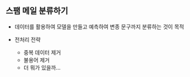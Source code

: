 ## 스팸 메일 분류하기
- 데이터를 활용하여 모델을 만들고 예측하여 변종 문구까지 분류하는 것이 목적

- 전처리 전략
  - 중복 데이터 제거
  - 불용어 제거
  - 더 뭐가 있을까...
